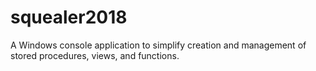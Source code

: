 # squealer2018
A Windows console application to simplify creation and management of stored procedures, views, and functions.
